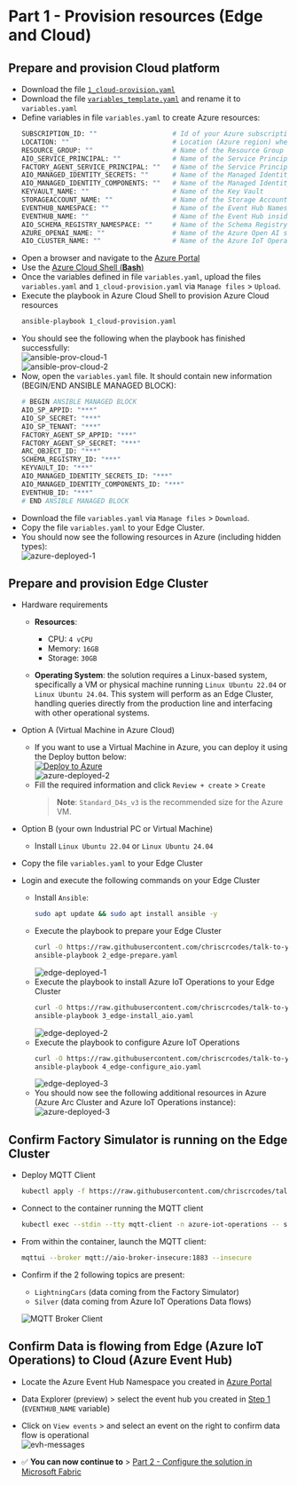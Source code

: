 # Part 1 - Provision resources (Edge and Cloud)

## Prepare and provision Cloud platform
   - Download the file [`1_cloud-provision.yaml`](./artifacts/templates/deploy/1_cloud-provision.yaml)
   - Download the file [`variables_template.yaml`](./artifacts/templates/deploy/variables_template.yaml) and rename it to `variables.yaml`
   - Define variables in file `variables.yaml` to create Azure resources:
      ```bash
      SUBSCRIPTION_ID: ""                   # Id of your Azure subscription
      LOCATION: ""                          # Location (Azure region) where to create resources
      RESOURCE_GROUP: ""                    # Name of the Resource Group
      AIO_SERVICE_PRINCIPAL: ""             # Name of the Service Principal (service account) to manage Azure from the Edge Cluster, using Azure CLI (command-line interface)
      FACTORY_AGENT_SERVICE_PRINCIPAL: ""   # Name of the Service Principal (service account) for the Factory Agent
      AIO_MANAGED_IDENTITY_SECRETS: ""      # Name of the Managed Identity for Azure IoT Operations secrets
      AIO_MANAGED_IDENTITY_COMPONENTS: ""   # Name of the Managed Identity for Azure IoT Operations components
      KEYVAULT_NAME: ""                     # Name of the Key Vault
      STORAGEACCOUNT_NAME: ""               # Name of the Storage Account. Length: 3-24. Valid Characters: lowercase letters and numbers.
      EVENTHUB_NAMESPACE: ""                # Name of the Event Hub Namespace
      EVENTHUB_NAME: ""                     # Name of the Event Hub inside the Event Hub Namespace
      AIO_SCHEMA_REGISTRY_NAMESPACE: ""     # Name of the Schema Registry. Valid Characters: lowercase letters and numbers.
      AZURE_OPENAI_NAME: ""                 # Name of the Azure Open AI service
      AIO_CLUSTER_NAME: ""                  # Name of the Azure IoT Operations Cluster you want to deploy
      ```
   - Open a browser and navigate to the [Azure Portal](https://portal.azure.com/)
   - Use the [Azure Cloud Shell (**Bash**)](https://learn.microsoft.com/en-us/azure/cloud-shell/get-started/ephemeral?tabs=azurecli#start-cloud-shell)
   - Once the variables defined in file `variables.yaml`, upload the files `variables.yaml` and `1_cloud-provision.yaml` via `Manage files` > `Upload`. 
   - Execute the playbook in Azure Cloud Shell to provision Azure Cloud resources
     ```bash
     ansible-playbook 1_cloud-provision.yaml
     ```
   - You should see the following when the playbook has finished successfully:  
    ![ansible-prov-cloud-1](./artifacts/media/ansible-prov-cloud-1.png "ansible-prov-cloud-1")  
    ![ansible-prov-cloud-2](./artifacts/media/ansible-prov-cloud-2.png "ansible-prov-cloud-2")
   - Now, open the `variables.yaml` file. It should contain new information (BEGIN/END ANSIBLE MANAGED BLOCK):
      ```bash
      # BEGIN ANSIBLE MANAGED BLOCK
      AIO_SP_APPID: "***"
      AIO_SP_SECRET: "***"
      AIO_SP_TENANT: "***"
      FACTORY_AGENT_SP_APPID: "***"
      FACTORY_AGENT_SP_SECRET: "***"
      ARC_OBJECT_ID: "***"
      SCHEMA_REGISTRY_ID: "***"
      KEYVAULT_ID: "***"
      AIO_MANAGED_IDENTITY_SECRETS_ID: "***"
      AIO_MANAGED_IDENTITY_COMPONENTS_ID: "***"
      EVENTHUB_ID: "***"
      # END ANSIBLE MANAGED BLOCK
      ```
   - Download the file `variables.yaml` via `Manage files` > `Download`.
   - Copy the file `variables.yaml` to your Edge Cluster.
   - You should now see the following resources in Azure (including hidden types):  
    ![azure-deployed-1](./artifacts/media/azure-deployed-1.png "azure-deployed-1")
      
## Prepare and provision Edge Cluster

- Hardware requirements
  - **Resources**: 
      - CPU: `4 vCPU`
      - Memory: `16GB`
      - Storage: `30GB`

  - **Operating System**: the solution requires a Linux-based system, specifically a VM or physical machine running `Linux Ubuntu 22.04` or `Linux Ubuntu 24.04`. This system will perform as an Edge Cluster, handling queries directly from the production line and interfacing with other operational systems.

- Option A (Virtual Machine in Azure Cloud)
   - If you want to use a Virtual Machine in Azure, you can deploy it using the Deploy button below:  
      [![Deploy to Azure](https://aka.ms/deploytoazurebutton)](https://portal.azure.com/#create/Microsoft.Template/uri/https%3A%2F%2Fraw.githubusercontent.com%2Fchriscrcodes%2Fsmart-factory%2Frefs%2Fheads%2Fmain%2Fartifacts%2Ftemplates%2Fdeploy%2Fazure-vm.json)  
        ![azure-deployed-2](./artifacts/media/azure-deployed-2.png "azure-deployed-2")
    - Fill the required information and click `Review + create` > `Create`
      > **Note**: `Standard_D4s_v3` is the recommended size for the Azure VM.

- Option B (your own Industrial PC or Virtual Machine)
  - Install `Linux Ubuntu 22.04` or `Linux Ubuntu 24.04`

- Copy the file `variables.yaml` to your Edge Cluster
- Login and execute the following commands on your Edge Cluster
    - Install `Ansible`:
      ```bash
      sudo apt update && sudo apt install ansible -y
      ```
    - Execute the playbook to prepare your Edge Cluster
      ```bash
      curl -O https://raw.githubusercontent.com/chriscrcodes/talk-to-your-factory/main/artifacts/templates/deploy/2_edge-prepare.yaml
      ansible-playbook 2_edge-prepare.yaml
      ```
      ![edge-deployed-1](./artifacts/media/edge-deployed-1.png "edge-deployed-1")
    - Execute the playbook to install Azure IoT Operations to your Edge Cluster
      ```bash
      curl -O https://raw.githubusercontent.com/chriscrcodes/talk-to-your-factory/main/artifacts/templates/deploy/3_edge-install_aio.yaml
      ansible-playbook 3_edge-install_aio.yaml
      ```
      ![edge-deployed-2](./artifacts/media/edge-deployed-2.png "edge-deployed-2")
    - Execute the playbook to configure Azure IoT Operations
      ```bash
      curl -O https://raw.githubusercontent.com/chriscrcodes/talk-to-your-factory/main/artifacts/templates/deploy/4_edge-configure_aio.yaml
      ansible-playbook 4_edge-configure_aio.yaml
      ```
      ![edge-deployed-3](./artifacts/media/edge-deployed-3.png "edge-deployed-3")
    - You should now see the following additional resources in Azure (Azure Arc Cluster and Azure IoT Operations instance):  
    ![azure-deployed-3](./artifacts/media/azure-deployed-3.png "azure-deployed-3")

## Confirm Factory Simulator is running on the Edge Cluster
  - Deploy MQTT Client
    ```bash
    kubectl apply -f https://raw.githubusercontent.com/chriscrcodes/talk-to-your-factory/main/artifacts/templates/k3s/pods/mqtt-client/pod.yaml
    ```

  - Connect to the container running the MQTT client
    ```bash
    kubectl exec --stdin --tty mqtt-client -n azure-iot-operations -- sh
    ```
  - From within the container, launch the MQTT client:
    ```bash
    mqttui --broker mqtt://aio-broker-insecure:1883 --insecure
    ```
  - Confirm if the 2 following topics are present:
    - `LightningCars` (data coming from the Factory Simulator)
    - `Silver` (data coming from Azure IoT Operations Data flows)  

    ![MQTT Broker Client](./artifacts/media/mqttui.png "MQTT Broker Client")

## Confirm Data is flowing from Edge (Azure IoT Operations) to Cloud (Azure Event Hub)
  - Locate the Azure Event Hub Namespace you created in [Azure Portal](https://portal.azure.com/)
  - Data Explorer (preview) > select the event hub you created in [Step 1](#step-1---provision-azure-resources) (`EVENTHUB_NAME` variable)
  - Click on `View events` > and select an event on the right to confirm data flow is operational  
  ![evh-messages](./artifacts/media/evh-messages.png "evh-messages")

- ✅ **You can now continue to** > [Part 2 - Configure the solution in Microsoft Fabric](./INSTALL-2.md)